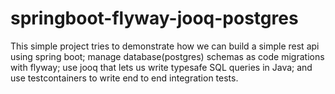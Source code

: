 ﻿# springboot-flyway-jooq-postgres

This simple project tries to demonstrate how we can build a simple rest api using spring boot; manage database(postgres) schemas as code migrations with flyway; use jooq that lets us write typesafe SQL queries in Java; and use testcontainers to write end to end integration tests.
